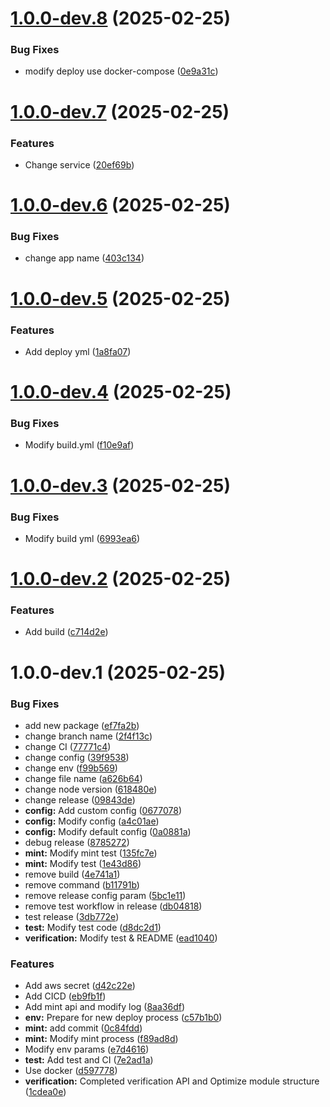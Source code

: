 # [1.0.0-dev.8](https://github.com/FirmaChain/mintall-nft-cert-api/compare/v1.0.0-dev.7...v1.0.0-dev.8) (2025-02-25)


### Bug Fixes

* modify deploy use docker-compose ([0e9a31c](https://github.com/FirmaChain/mintall-nft-cert-api/commit/0e9a31c225739614a959dfc920f8e77760d03cd9))

# [1.0.0-dev.7](https://github.com/FirmaChain/mintall-nft-cert-api/compare/v1.0.0-dev.6...v1.0.0-dev.7) (2025-02-25)


### Features

* Change service ([20ef69b](https://github.com/FirmaChain/mintall-nft-cert-api/commit/20ef69b1a46b693217cc12a3c5f63207a54f0c0d))

# [1.0.0-dev.6](https://github.com/FirmaChain/mintall-nft-cert-api/compare/v1.0.0-dev.5...v1.0.0-dev.6) (2025-02-25)


### Bug Fixes

* change app name ([403c134](https://github.com/FirmaChain/mintall-nft-cert-api/commit/403c134508a5a696355e0be3189174bc1182dba4))

# [1.0.0-dev.5](https://github.com/FirmaChain/mintall-nft-cert-api/compare/v1.0.0-dev.4...v1.0.0-dev.5) (2025-02-25)


### Features

* Add deploy yml ([1a8fa07](https://github.com/FirmaChain/mintall-nft-cert-api/commit/1a8fa0758f50bdf605093f31649e768e5e4384bb))

# [1.0.0-dev.4](https://github.com/FirmaChain/mintall-nft-cert-api/compare/v1.0.0-dev.3...v1.0.0-dev.4) (2025-02-25)


### Bug Fixes

* Modify build.yml ([f10e9af](https://github.com/FirmaChain/mintall-nft-cert-api/commit/f10e9af52467601e6cef997c66ae46dbd75332ba))

# [1.0.0-dev.3](https://github.com/FirmaChain/mintall-nft-cert-api/compare/v1.0.0-dev.2...v1.0.0-dev.3) (2025-02-25)


### Bug Fixes

* Modify build yml ([6993ea6](https://github.com/FirmaChain/mintall-nft-cert-api/commit/6993ea6432f201fd5056ec4f5bfdc6b867baa772))

# [1.0.0-dev.2](https://github.com/FirmaChain/mintall-nft-cert-api/compare/v1.0.0-dev.1...v1.0.0-dev.2) (2025-02-25)


### Features

* Add build ([c714d2e](https://github.com/FirmaChain/mintall-nft-cert-api/commit/c714d2e456ac75ae57cc54c2e98e716b468d08b5))

# 1.0.0-dev.1 (2025-02-25)


### Bug Fixes

* add new package ([ef7fa2b](https://github.com/FirmaChain/mintall-nft-cert-api/commit/ef7fa2b9b6cac29fcc56a7c4625588bdcefc402b))
* change branch name ([2f4f13c](https://github.com/FirmaChain/mintall-nft-cert-api/commit/2f4f13c54c9d752ce71b494881e6bed6bb225d4d))
* change CI ([77771c4](https://github.com/FirmaChain/mintall-nft-cert-api/commit/77771c4862050ba42890dbbec9a0223f4b28cca3))
* change config ([39f9538](https://github.com/FirmaChain/mintall-nft-cert-api/commit/39f9538deeabc5516cbba4ce350a19fa5c637cc3))
* change env ([f99b569](https://github.com/FirmaChain/mintall-nft-cert-api/commit/f99b56934d3b4d9a75f0e32c28064b30de11fe8d))
* change file name ([a626b64](https://github.com/FirmaChain/mintall-nft-cert-api/commit/a626b64abdfcd583543647f5985b213d20fb9683))
* change node version ([618480e](https://github.com/FirmaChain/mintall-nft-cert-api/commit/618480ee741d6985f58760eca05f198f1cf7b930))
* change release ([09843de](https://github.com/FirmaChain/mintall-nft-cert-api/commit/09843de33493162651e7af78482a41bb87f7a27f))
* **config:** Add custom config ([0677078](https://github.com/FirmaChain/mintall-nft-cert-api/commit/0677078402b4f48274bb306219f73f0188d664e6))
* **config:** Modify config ([a4c01ae](https://github.com/FirmaChain/mintall-nft-cert-api/commit/a4c01aeaa5049c730bf0ebee09e11276da5a342f))
* **config:** Modify default config ([0a0881a](https://github.com/FirmaChain/mintall-nft-cert-api/commit/0a0881a52474ad12041e38c15b4e80557a91b9e3))
* debug release ([8785272](https://github.com/FirmaChain/mintall-nft-cert-api/commit/87852723ecb578fe31393572c461e8e0dcc63e80))
* **mint:** Modify mint test ([135fc7e](https://github.com/FirmaChain/mintall-nft-cert-api/commit/135fc7e7fe65b27438fa3d86f0656f2e71292ca1))
* **mint:** Modify test ([1e43d86](https://github.com/FirmaChain/mintall-nft-cert-api/commit/1e43d86ee408105e3bbb099245de25aeb65128c1))
* remove build ([4e741a1](https://github.com/FirmaChain/mintall-nft-cert-api/commit/4e741a1405a40e0d0381d1caf31a3a532784e338))
* remove command ([b11791b](https://github.com/FirmaChain/mintall-nft-cert-api/commit/b11791bc61e55fb819e2b6e7d8d7082af240c51e))
* remove release config param ([5bc1e11](https://github.com/FirmaChain/mintall-nft-cert-api/commit/5bc1e11891c5b4101091a2f474bae21c810f8025))
* remove test workflow in release ([db04818](https://github.com/FirmaChain/mintall-nft-cert-api/commit/db04818ed8a7a076695623e8c0527db5905b8100))
* test release ([3db772e](https://github.com/FirmaChain/mintall-nft-cert-api/commit/3db772eaa0ef8dae8eb599e6c3dd619fa6b362df))
* **test:** Modify test code ([d8dc2d1](https://github.com/FirmaChain/mintall-nft-cert-api/commit/d8dc2d167b5262569d474d2baeebb5272827dbb9))
* **verification:** Modify test & README ([ead1040](https://github.com/FirmaChain/mintall-nft-cert-api/commit/ead1040bf50b7eb893893000f4c670efd8ae2966))


### Features

* Add aws secret ([d42c22e](https://github.com/FirmaChain/mintall-nft-cert-api/commit/d42c22e036bc765530f8343011beb51370b357ce))
* Add CICD ([eb9fb1f](https://github.com/FirmaChain/mintall-nft-cert-api/commit/eb9fb1f6b3cf2c6967a1414ca6ee95f68ed2113c))
* Add mint api and modify log ([8aa36df](https://github.com/FirmaChain/mintall-nft-cert-api/commit/8aa36df3c1c2fde6994dfdaf11d43716ec376004))
* **env:** Prepare for new deploy process ([c57b1b0](https://github.com/FirmaChain/mintall-nft-cert-api/commit/c57b1b02b8c825b493d8468034a926e5132857ef))
* **mint:** add commit ([0c84fdd](https://github.com/FirmaChain/mintall-nft-cert-api/commit/0c84fddff775b8b357d50a396e4000834be76d8a))
* **mint:** Modify mint process ([f89ad8d](https://github.com/FirmaChain/mintall-nft-cert-api/commit/f89ad8d6cdba83608be70ae2c78bd99cd01986e1))
* Modify env params ([e7d4616](https://github.com/FirmaChain/mintall-nft-cert-api/commit/e7d4616f60a50aad2d44726971d4a25e508c06e2))
* **test:** Add test and CI ([7e2ad1a](https://github.com/FirmaChain/mintall-nft-cert-api/commit/7e2ad1a81278acb23932331f629bbb2f31db3d8a))
* Use docker ([d597778](https://github.com/FirmaChain/mintall-nft-cert-api/commit/d5977783cf1fe0327fd78711e17a454a24b72ae0))
* **verification:** Completed verification API and Optimize module structure ([1cdea0e](https://github.com/FirmaChain/mintall-nft-cert-api/commit/1cdea0e5e3da0fe57a955fdb2d3d0ce00bb79407))
